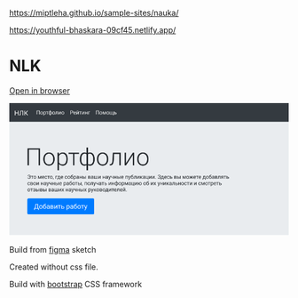 https://miptleha.github.io/sample-sites/nauka/

https://youthful-bhaskara-09cf45.netlify.app/

# NLK

[Open in browser](https://miptleha.github.io/sample-sites/nauka/)

![Nauka](nlk.png)

Build from [figma](https://www.figma.com/file/nDXdlmr1kCVnWEcnPWtfLg/%D0%97%D0%B0%D0%B4%D0%B0%D0%BD%D0%B8%D0%B5-%D0%BD%D0%B0-%D0%91%D1%83%D1%82%D1%81%D1%82%D1%80%D0%B0%D0%BF?node-id=1%3A2) sketch

Created without css file.

Build with [bootstrap](https://getbootstrap.com/) CSS framework
